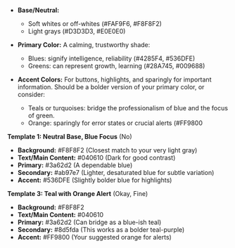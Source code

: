 - **Base/Neutral:**
    - Soft whites or off-whites (#FAF9F6, #F8F8F2)
    - Light grays (#D3D3D3, #E0E0E0)

- **Primary Color:** A calming, trustworthy shade:
    - Blues: signify intelligence, reliability (#4285F4, #536DFE)
    - Greens: can represent growth, learning (#28A745, #009688)
- **Accent Colors:** For buttons, highlights, and sparingly for important information. Should be a bolder version of your primary color, or consider:
    - Teals or turquoises: bridge the professionalism of blue and the focus of green.
    - Orange: sparingly for error states or crucial alerts (#FF9800

**Template 1: Neutral Base, Blue Focus** (No)
- **Background:** #F8F8F2 (Closest match to your very light gray)
- **Text/Main Content:** #040610 (Dark for good contrast)
- **Primary:** #3a62d2 (A dependable blue)
- **Secondary:** #ab97e7 (Lighter, desaturated blue for subtle variation)
- **Accent:** #536DFE (Slightly bolder blue for highlights)

**Template 3: Teal with Orange Alert** (Okay, Fine)

- **Background:** #F8F8F2
- **Text/Main Content:** #040610
- **Primary:** #3a62d2 (Can bridge as a blue-ish teal)
- **Secondary:** #8d5fda (This works as a bolder teal-purple)
- **Accent:** #FF9800 (Your suggested orange for alerts)